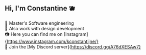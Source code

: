 ## Hi, I'm Constantine 🫐

🧠 Master's Software engineering<br/>
🪻 Also work with design development<br/>
📷 Here you can find me on [Instagram]{https://www.instagram.com/kconstantijne/}<br/>
👾 Join the [My Discord server]{https://discord.gg/A76dXESAw7}<br/>

